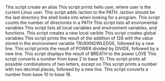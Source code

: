 This script create an alias
This script prints hello user, where user is the current Linux user.
This script adds /action to the PATH. /action should be the last directory the shell looks into when looking for a program.
This script counts the number of directories in a PATH
This script lists all enviromental variables
This script lists all local variables and environment variables, and functions.
This script creates a new local varible
This script creates global variables
This script prints the result of the addition of 128 with the value stored in the environment variable TRUEKNOWLEDGE, followed by a new line.
This script prints the result of POWER divided by DIVIDE, followed by a new line.
This script displays the result of BREATH to the power LOVE
This script converts a number from base 2 to base 10.
This script prints all possible combinations of two letters, except oo
This script prints a number with two decimal places, followed by a new line.
This script converts a number from base 10 to base 16.
